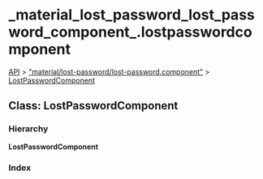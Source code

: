 # \_material\_lost\_password\_lost\_password\_component\_.lostpasswordcomponent

[API](../../api-1.md) &gt; ["material/lost-password/lost-password.component"](../modules/_material_lost_password_lost_password_component_.md) &gt; [LostPasswordComponent](_material_lost_password_lost_password_component_.lostpasswordcomponent.md)

## Class: LostPasswordComponent

### Hierarchy

**LostPasswordComponent**

### Index

